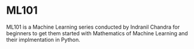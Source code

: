 # ML101 
ML101 is a Machine Learning series conducted by Indranil Chandra for beginners to get them started with Mathematics of Machine Learning and their implmentation in Python.
